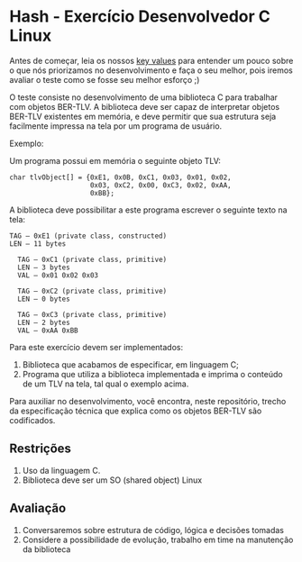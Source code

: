 # Hash - Exercício Desenvolvedor C Linux

Antes de começar, leia os nossos [key values](https://www.keyvalues.com/hash) para entender um pouco sobre o que nós priorizamos no desenvolvimento e faça o seu melhor, pois iremos avaliar o teste como se fosse seu melhor esforço ;)

O teste consiste no desenvolvimento de uma biblioteca C para trabalhar com objetos BER-TLV. A biblioteca deve ser capaz de interpretar objetos BER-TLV existentes em memória, e deve permitir que sua estrutura seja facilmente impressa na tela por um programa de usuário.

Exemplo:

Um programa possui em memória o seguinte objeto TLV:

```
char tlvObject[] = {0xE1, 0x0B, 0xC1, 0x03, 0x01, 0x02,
                    0x03, 0xC2, 0x00, 0xC3, 0x02, 0xAA,
                    0xBB};
```

A biblioteca deve possibilitar a este programa escrever o seguinte texto na tela:

```
TAG – 0xE1 (private class, constructed)
LEN – 11 bytes

  TAG – 0xC1 (private class, primitive)
  LEN – 3 bytes
  VAL – 0x01 0x02 0x03

  TAG – 0xC2 (private class, primitive)
  LEN – 0 bytes

  TAG – 0xC3 (private class, primitive)
  LEN – 2 bytes
  VAL – 0xAA 0xBB
```

Para este exercício devem ser implementados:

1. Biblioteca que acabamos de especificar, em linguagem C;
2. Programa que utiliza a biblioteca implementada e imprima o conteúdo de um TLV na tela, tal qual o exemplo acima.

Para auxiliar no desenvolvimento, você encontra, neste repositório, trecho da especificação técnica que explica como os objetos BER-TLV são codificados.

## Restrições

1. Uso da linguagem C.
2. Biblioteca deve ser um SO (shared object) Linux


## Avaliação

1. Conversaremos sobre estrutura de código, lógica e decisões tomadas
2. Considere a possibilidade de evolução, trabalho em time na manutenção da biblioteca

